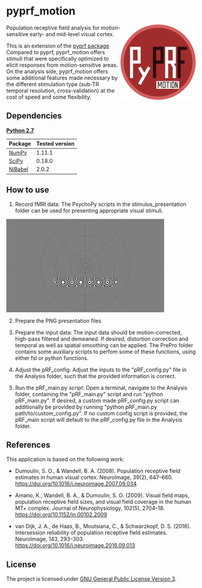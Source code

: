 # pyprf_motion
<img src="logo/logo.png" width=200 align="right" />

Population receptive field analysis for motion-sensitive early- and mid-level visual cortex.

This is an extension of the [pyprf package](https://github.com/ingo-m/pypRF)
Compared to pyprf, pyprf_motion offers stimuli that were specifically optimized to elicit responses from motion-sensitive areas.
On the analysis side, pyprf_motion offers some additional features made necessary by the different stimulation type (sub-TR temporal resolution, cross-validation) at the cost of speed and some flexibility.

## Dependencies
[**Python 2.7**](https://www.python.org/download/releases/2.7/)

| Package                              | Tested version |
|--------------------------------------|----------------|
| [NumPy](http://www.numpy.org/)       | 1.11.1         |
| [SciPy](http://www.scipy.org/)       | 0.18.0         |
| [NiBabel](http://nipy.org/nibabel/)  | 2.0.2          |

## How to use
1. Record fMRI data: The PsychoPy scripts in the stimulus_presentation folder can be used for presenting appropriate visual stimuli.
<img src="logo/demo_stim_pyprf_motion.png" width=420 align="center" />

2. Prepare the PNG presentation files

3. Prepare the input data: The input data should be motion-corrected, high-pass filtered and demeaned. If desired, distortion correction and temporal as well as spatial smoothing can be applied. The PrePro folder contains some auxiliary scripts to perfom some of these functions, using either fsl or python functions.

4. Adjust the pRF_config: Adjust the inputs to the "pRF_config.py" file in the Analysis folder, such that the provided information is correct.

5. Run the pRF_main.py script: Open a terminal, navigate to the Analysis folder, containing the "pRF_main.py" script and run "python pRF_main.py". If desired, a custom made pRF_config.py script can additionally be provided by running "python pRF_main.py path/to/custom_config.py". If no custom config script is provided, the pRF_main script will default to the pRF_config.py file in the Analysis folder.

## References
This application is based on the following work:

* Dumoulin, S. O., & Wandell, B. A. (2008). Population receptive field estimates in human visual cortex. NeuroImage, 39(2), 647–660. https://doi.org/10.1016/j.neuroimage.2007.09.034

* Amano, K., Wandell, B. A., & Dumoulin, S. O. (2009). Visual field maps, population receptive field sizes, and visual field coverage in the human MT+ complex. Journal of Neurophysiology, 102(5), 2704–18. https://doi.org/10.1152/jn.00102.2009

* van Dijk, J. A., de Haas, B., Moutsiana, C., & Schwarzkopf, D. S. (2016). Intersession reliability of population receptive field estimates. NeuroImage, 143, 293–303. https://doi.org/10.1016/j.neuroimage.2016.09.013 

## License
The project is licensed under [GNU General Public License Version 3](http://www.gnu.org/licenses/gpl.html).
